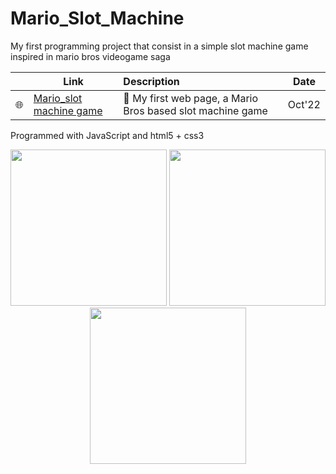 # Mario_Slot_Machine

My first programming project that consist in a simple slot machine game inspired in mario bros videogame saga

<div align="center">
  
||Link|Description|Date|
|---|---|:---|---|
|🌐|[Mario_slot machine game](https://marioslotmachine.onrender.com/)|🎰 My first web page, a Mario Bros based slot machine game|Oct'22|

</div>

Programmed with JavaScript and html5 + css3

<div align="center">
<img width="250" src="https://github.com/LLuisPP/Mario_Slot_Machine/assets/116104082/2aa72400-9447-4b77-aafb-04d9bcda4013"> 
<img width="250" src="https://github.com/LLuisPP/Mario_Slot_Machine/assets/116104082/ee92c8b5-3b51-4eab-89c7-c9d007db5bed"> 
<img width="250" src="https://github.com/LLuisPP/Mario_Slot_Machine/assets/116104082/7b980815-7dc4-4c8c-a3b2-24e8bbcbf8e5">
</div>

